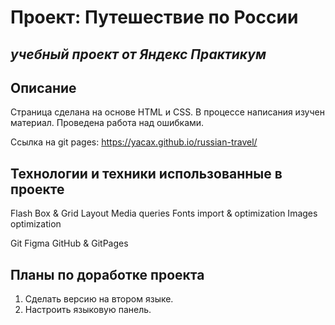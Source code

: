 # Проект: Путешествие по России

*учебный проект от Яндекс Практикум*
------

## Описание ##

Страница сделана на основе HTML и CSS.
В процессе написания изучен материал. Проведена работа над ошибками.

Ссылка на git pages:
https://yacax.github.io/russian-travel/


## Технологии и техники использованные в проекте ##

Flash Box & Grid Layout
Media queries
Fonts import & optimization
Images optimization

Git
Figma
GitHub & GitPages

## Планы по доработке проекта ##

1. Сделать версию на втором языке.
2. Настроить языковую панель.
